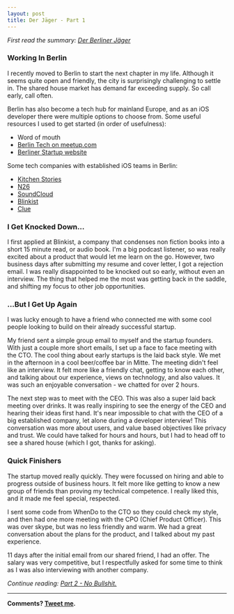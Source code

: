 ```yaml
---
layout: post
title: Der Jäger - Part 1
---
```

*First read the summary: [Der Berliner Jäger](http://kenthumphries.github.io/Der-Berliner-Jager/)*

### Working In Berlin

I recently moved to Berlin to start the next chapter in my life. Although it seems quite open and friendly, the city is surprisingly challenging to settle in. The shared house market has demand far exceeding supply. So call early, call often.

Berlin has also become a tech hub for mainland Europe, and as an iOS developer there were multiple options to choose from. Some useful resources I used to get started (in order of usefulness):

- Word of mouth
- [Berlin Tech on meetup.com](https://www.meetup.com/cities/de/berlin/tech/?country=de&zipstatecity=berlin&category_names=tech&state=&radius=25)
- [Berliner Startup website](https://berlinstartupjobs.com)

Some tech companies with established iOS teams in Berlin:

- [Kitchen Stories](https://www.kitchenstories.com/en/jobs)
- [N26](https://n26.com/en/careers)
- [SoundCloud](https://soundcloud.com/jobs)
- [Blinkist](https://www.blinkist.com/en/jobs/)
- [Clue](https://helloclue.com/jobs.html)

### I Get Knocked Down...

I first applied at Blinkist, a company that condenses non fiction books into a short 15 minute read, or audio book. I'm a big podcast listener, so was really excited about a product that would let me learn on the go. However, two business days after submitting my resume and cover letter, I got a rejection email. I was really disappointed to be knocked out so early, without even an interview. The thing that helped me the most was getting back in the saddle, and shifting my focus to other job opportunities.

### ...But I Get Up Again

I was lucky enough to have a friend who connected me with some cool people looking to build on their already successful startup.

My friend sent a simple group email to myself and the startup founders. With just a couple more short emails, I set up a face to face meeting with the CTO. The cool thing about early startups is the laid back style. We met in the afternoon in a cool beer/coffee bar in Mitte. The meeting didn't feel like an interview. It felt more like a friendly chat, getting to know each other, and talking about our experience, views on technology, and also values. It was such an enjoyable conversation - we chatted for over 2 hours.

The next step was to meet with the CEO. This was also a super laid back meeting over drinks. It was really inspiring to see the energy of the CEO and hearing their ideas first hand. It's near impossible to chat with the CEO of a big established company, let alone during a developer interview! This conversation was more about users, and value based objectives like privacy and trust. We could have talked for hours and hours, but I had to head off to see a shared house (which I got, thanks for asking).

### Quick Finishers

The startup moved really quickly. They were focussed on hiring and able to progress outside of business hours. It felt more like getting to know a new group of friends than proving my technical competence. I really liked this, and it made me feel special, respected.

I sent some code from WhenDo to the CTO so they could check my style, and then had one more meeting with the CPO (Chief Product Officer). This was over skype, but was no less friendly and warm. We had a great conversation about the plans for the product, and I talked about my past experience.

11 days after the initial email from our shared friend, I had an offer. The salary was very competitive, but I respectfully asked for some time to think as I was also interviewing with another company.

*Continue reading: [Part 2 - No Bullshit.](http://kenthumphries.github.io/Der-Berliner-Jager-Part-2/)*

-----

**Comments? [Tweet me](https://twitter.com/kentios).**
